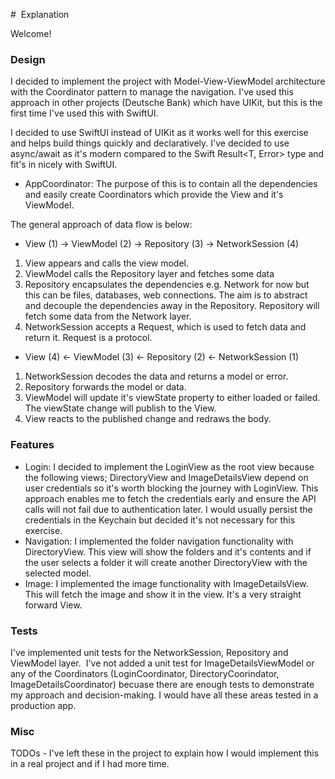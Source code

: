 #  Explanation

Welcome! 

### Design 

I decided to implement the project with Model-View-ViewModel architecture with the Coordinator pattern to manage the navigation. I've used this approach in other projects (Deutsche Bank) which have UIKit, but this is the first time I've used this with SwiftUI. 

I decided to use SwiftUI instead of UIKit as it works well for this exercise and helps build things quickly and declaratively. I've decided to use async/await as it's modern compared to the Swift Result<T, Error> type and fit's in nicely with SwiftUI.

- AppCoordinator: The purpose of this is to contain all the dependencies and easily create Coordinators which provide the View and it's ViewModel.

The general approach of data flow is below:

- View (1) -> ViewModel (2) -> Repository (3) -> NetworkSession (4)

1. View appears and calls the view model.
2. ViewModel calls the Repository layer and fetches some data
3. Repository encapsulates the dependencies e.g. Network for now but this can be files, databases, web connections. The aim is to abstract and decouple the dependencies away in the Repository. Repository will fetch some data from the Network layer.
4. NetworkSession accepts a Request, which is used to fetch data and return it. Request is a protocol.

- View (4) <- ViewModel (3) <- Repository (2) <- NetworkSession (1)

1. NetworkSession decodes the data and returns a model or error.
2. Repository forwards the model or data.
3. ViewModel will update it's viewState property to either loaded or failed. The viewState change will publish to the View.
4. View reacts to the published change and redraws the body.

### Features

- Login: I decided to implement the LoginView as the root view because the following views; DirectoryView and ImageDetailsView depend on user credentials so it's worth blocking the journey with LoginView. This approach enables me to fetch the credentials early and ensure the API calls will not fail due to authentication later. I would usually persist the credentials in the Keychain but decided it's not necessary for this exercise. 
- Navigation: I implemented the folder navigation functionality with DirectoryView. This view will show the folders and it's contents and if the user selects a folder it will create another DirectoryView with the selected model.
- Image: I implemented the image functionality with ImageDetailsView. This will fetch the image and show it in the view. It's a very straight forward View.

### Tests 

I've implemented unit tests for the NetworkSession, Repository and ViewModel layer. 
I've not added a unit test for ImageDetailsViewModel or any of the Coordinators (LoginCoordinator, DirectoryCoorindator, ImageDetailsCoordinator) becuase there are enough tests to demonstrate my approach and decision-making. I would have all these areas tested in a production app. 

### Misc

TODOs - I've left these in the project to explain how I would implement this in a real project and if I had more time. 
